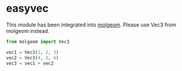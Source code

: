 # easyvec

This module has been integrated into [molgeom](https://github.com/sio-salt/molgeom).
Please use Vec3 from molgeom instead.

```python
from molgeom import Vec3

vec1 = Vec3(1, 2, 3)
vec2 = Vec3(4, 5, 6)
vec3 = vec1 + vec2
```

<!--- make my geometry modifying easier with this module-->


